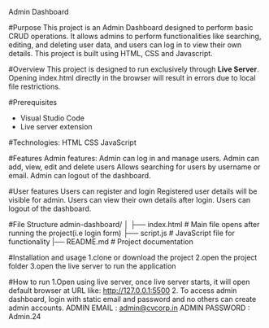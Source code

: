 Admin Dashboard

#Purpose
    This project is an Admin Dashboard designed to perform basic CRUD operations. It allows admins to perform functionalities like searching, editing, and deleting user data, and users can log in to view their own details. This project is built using HTML, CSS and Javascript.

#Overview
This project is designed to run exclusively through **Live Server**. Opening index.html directly in the browser will result in errors due to local file restrictions.

#Prerequisites
- Visual Studio Code
- Live server extension

#Technologies:
    HTML
    CSS
    JavaScript

#Features
Admin features:
    Admin can log in and manage users.
    Admin can add, view, edit and delete users
    Allows searching for users by username or email.
    Admin can logout of the dashboard.

#User features
    Users can register and login
    Registered user details will be visible for admin.
    Users can view their own details after login.
    Users can logout of the dashboard.

#File Structure
admin-dashboard/
│
├── index.html         # Main file opens after running the project(i.e login form)
├── script.js          # JavaScript file for functionality
|── README.md          # Project documentation

#Installation and usage
    1.clone or download the project
    2.open the project folder
    3.open the live server to run the application

#How to run
    1.Open using live server, once live server starts, it will open default browser at URL like: http://127.0.0.1:5500
    2. To access admin dashboard, login with static email and password and no others can create admin accounts.
        ADMIN EMAIL : admin@cvcorp.in
        ADMIN PASSWORD : Admin.24






